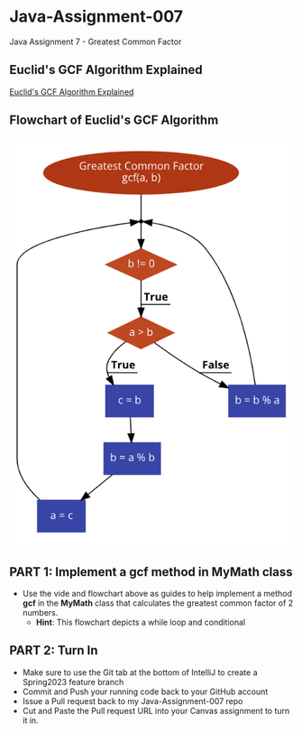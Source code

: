 # Java-Assignment-007

Java Assignment 7 - Greatest Common Factor

## Euclid's GCF Algorithm Explained

[Euclid's GCF Algorithm Explained](https://redwoods.us-west-2.instructuremedia.com/embed/a9ac7a12-f15a-41e3-a1ec-fbe21bcc3ab6)

## Flowchart of Euclid's GCF Algorithm

![Flowchart for GCF method](images/GCF_Flowchart.png)

## PART 1: Implement a gcf method in MyMath class
* Use the vide and flowchart above as guides to help implement a method **gcf** in the **MyMath** class that calculates the greatest common factor of 2 numbers.
    * **Hint**: This flowchart depicts a while loop and conditional

## PART 2: Turn In

* Make sure to use the Git tab at the bottom of IntelliJ to create a Spring2023 feature branch
* Commit and Push your running code back to your GitHub account
* Issue a Pull request back to my Java-Assignment-007 repo
* Cut and Paste the Pull request URL into your Canvas assignment to turn it in.
